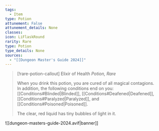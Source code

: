 ```yaml
---
tags:
  - Item
type: Potion
attunement: False
attunement_details: None
classes:
icon: LiFlaskRound
rarity: Rare
type: Potion
type_details: None
sources: 
  - "[[Dungeon Master's Guide 2024]]"
---
```

>[!rare-potion-callout] Elixir of Health
>_Potion, Rare_
>
>When you drink this potion, you are cured of all magical contagions. In addition, the following conditions end on you: [[Conditions#Blinded\|Blinded]], [[Conditions#Deafened\|Deafened]], [[Conditions#Paralyzed\|Paralyzed]], and [[Conditions#Poisoned\|Poisoned]].
>
>The clear, red liquid has tiny bubbles of light in it.
>


![[dungeon-masters-guide-2024.avif|banner]]